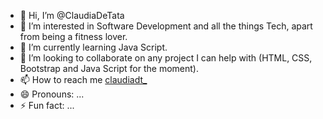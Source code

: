 - 👋 Hi, I’m @ClaudiaDeTata
- 👀 I’m interested in Software Development and all the things Tech, apart from being a fitness lover.
- 🌱 I’m currently learning Java Script.
- 💞️ I’m looking to collaborate on any project I can help with (HTML, CSS, Bootstrap and Java Script for the moment).
- 📫 How to reach me [claudiadt_](https://discordapp.com/users/1159120358318813284)
- 😄 Pronouns: ...
- ⚡ Fun fact: ...

<!---
ClaudiaDeTata/ClaudiaDeTata is a ✨ special ✨ repository because its `README.md` (this file) appears on your GitHub profile.
You can click the Preview link to take a look at your changes.
--->

